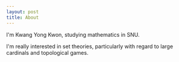 ```yaml
---
layout: post
title: About
---
```


I'm Kwang Yong Kwon, studying mathematics in SNU.

I'm really interested in set theories, particularly with regard to large cardinals and topological games.
